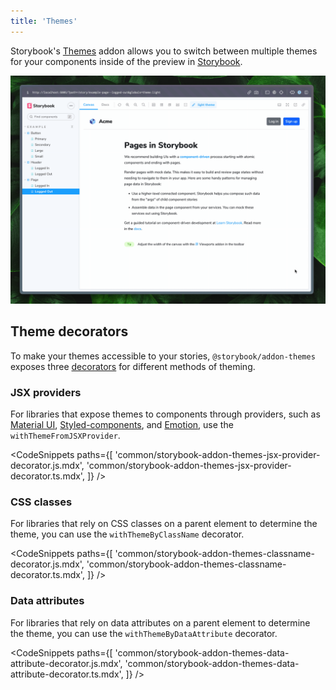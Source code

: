 ```yaml
---
title: 'Themes'
---
```


Storybook's [Themes](https://github.com/storybookjs/storybook/tree/next/code/addons/themes) addon allows you to switch between multiple themes for your components inside of the preview in [Storybook](https://storybook.js.org).

![Switching between themes in Storybook](./addon-themes-example.gif)

## Theme decorators

To make your themes accessible to your stories, `@storybook/addon-themes` exposes three [decorators](https://storybook.js.org/docs/react/writing-stories/decorators) for different methods of theming.

### JSX providers

For libraries that expose themes to components through providers, such as [Material UI](https://storybook.js.org/recipes/@mui/material/), [Styled-components](https://storybook.js.org/recipes/styled-components/), and [Emotion](https://storybook.js.org/recipes/@emotion/styled/), use the `withThemeFromJSXProvider`.

<!-- prettier-ignore-start -->

<CodeSnippets
  paths={[
    'common/storybook-addon-themes-jsx-provider-decorator.js.mdx',
    'common/storybook-addon-themes-jsx-provider-decorator.ts.mdx',
  ]}
/>

<!-- prettier-ignore-end -->

### CSS classes

For libraries that rely on CSS classes on a parent element to determine the theme, you can use the `withThemeByClassName` decorator.

<!-- prettier-ignore-start -->

<CodeSnippets
  paths={[
    'common/storybook-addon-themes-classname-decorator.js.mdx',
    'common/storybook-addon-themes-classname-decorator.ts.mdx',
  ]}
/>

<!-- prettier-ignore-end -->

### Data attributes

For libraries that rely on data attributes on a parent element to determine the theme, you can use the `withThemeByDataAttribute` decorator.

<!-- prettier-ignore-start -->

<CodeSnippets
  paths={[
    'common/storybook-addon-themes-data-attribute-decorator.js.mdx',
    'common/storybook-addon-themes-data-attribute-decorator.ts.mdx',
  ]}
/>

<!-- prettier-ignore-end -->
